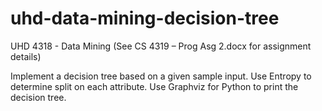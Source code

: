 # uhd-data-mining-decision-tree
UHD 4318 - Data Mining
(See CS 4319 – Prog Asg 2.docx for assignment details)

Implement a decision tree based on a given sample input.
Use Entropy to determine split on each attribute.
Use Graphviz for Python to print the decision tree.
